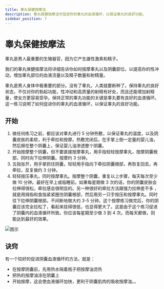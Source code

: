 ```yaml
---
title: 睾丸保健按摩法
description: 睾丸保健按摩法可促进你的睾丸的血液循环，以保证睾丸的良好功能。
sidebar_position: 7
---
```

# 睾丸保健按摩法
睾丸是男人最重要的生殖器官，因为它产生雄性激素和精子。

我们的睾丸保健按摩法将详细告诉你如何按摩睾丸以及阴囊部位，以提高你的性冲动，增加睾丸部位的血液流量以及精子数量和射精量。

睾丸是男人身体中极重要的部分。没有了睾丸，人类就要断种了。保持睾丸的良好状态，不仅对你的勃起功能，性冲动和高质量的射精有好处，而且还能增加射精量，使女方更容易受孕。保持正常的睾丸功能的关键是睾丸要有良好的血液循环。这一练习说明了如何促进你的睾丸的血液循环，以保证睾丸的良好功能。

## 开始
1. 做任何练习之前，都应该对睾丸进行 5 分钟热敷，以保证睾丸的温度，以及阴囊皮肤的柔软，利于牵拉和按摩。热敷完闭后，在手掌上倒一定量的婴儿油，然后擦在整个阴囊上，保证婴儿油渗透整个阴囊。
2. 开始按摩整个阴囊，但不要直接按摩睾丸，用手指轻轻按摩睾丸，按摩阴囊根部，同时向下拉伸阴囊。按摩约 3 分钟。
3. 五指张开，用手掌抓住阴囊，轻轻用手指向下牵拉阴囊根部，再恢复回去，再牵拉，反复做约 3 分钟。
4. 轻轻按压睾丸，同时按摩睾丸。按摩整个阴囊，重复以上步骤，每天每次至少做 10 分钟。最好在早上或临睡前。如果每星期做 3 次的话，你的阴囊皮肤会拉伸得很松，牵拉感会很明显的。另一种很好的牵拉方法跟强力拉伸差不多 ，就是用拇指和食指紧紧圈住阴囊根部，然后用另一只手按压和按摩睾丸。同时往下拉伸阴囊根部。不间断地做大约 3-5 分钟。这个按摩练习做完后，你的阴囊应该完全拉松了，看起来挂得很低，也显得更大了。这是由于这个练习促进了阴囊内的血液循环所致。你应该每星期至少做 3 到 4 次。而每天都做，则能达到最好的效果。

![图示](/img/docs/testis.jpg)

## 诀窍
有一个较好的促进阴囊血液循环的方法，就是：
* 在按摩阴囊前，先用热水隔着瓶子把按摩油烫热
* 把热的按摩油涂在阴囊上
* 开始按摩，这会使血液循环加快，更利于阴囊肌肉的吸收按摩油。。
